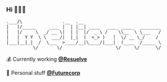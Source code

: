 ### Hi 👨🏽‍🚀

<!--
**elionaz/elionaz** is a ✨ _special_ ✨ repository because its `README.md` (this file) appears on your GitHub profile.

Here are some ideas to get you started:

- 🔭 I’m currently working on ...
- 🌱 I’m currently learning ...
- 👯 I’m looking to collaborate on ...
- 🤔 I’m looking for help with ...
- 💬 Ask me about ...
- 📫 How to reach me: ...
- 😄 Pronouns: ...
- ⚡ Fun fact: ...
-->
```
.___/\               .__  .__                             
|   )/_____     ____ |  | |__| ____   ____ _____  ________
|   |/     \  _/ __ \|  | |  |/  _ \ /    \\__  \ \___   /
|   |  Y Y  \ \  ___/|  |_|  (  <_> )   |  \/ __ \_/    / 
|___|__|_|  /  \___  >____/__|\____/|___|  (____  /_____ \
          \/       \/                    \/     \/      \/
```

💰 Currently working __[@Resuelve](https://github.com/resuelve)__

🚀 Personal stuff __[@Futurecorp](https://github.com/futur3corp)__

